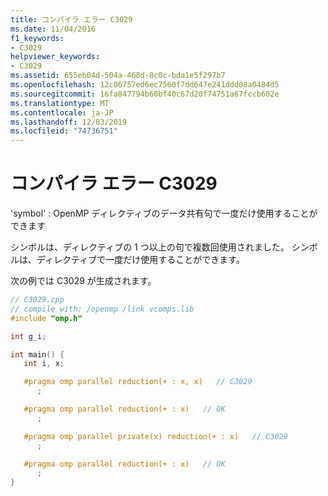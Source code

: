 ```yaml
---
title: コンパイラ エラー C3029
ms.date: 11/04/2016
f1_keywords:
- C3029
helpviewer_keywords:
- C3029
ms.assetid: 655eb04d-504a-468d-8c0c-bda1e5f297b7
ms.openlocfilehash: 12c06757ed6ec7560f7dd647e241ddd08a0484d5
ms.sourcegitcommit: 16fa847794b60bf40c67d20f74751a67fccb602e
ms.translationtype: MT
ms.contentlocale: ja-JP
ms.lasthandoff: 12/03/2019
ms.locfileid: "74736751"
---
```

# <a name="compiler-error-c3029"></a>コンパイラ エラー C3029

'symbol' : OpenMP ディレクティブのデータ共有句で一度だけ使用することができます

シンボルは、ディレクティブの 1 つ以上の句で複数回使用されました。 シンボルは、ディレクティブで一度だけ使用することができます。

次の例では C3029 が生成されます。

```cpp
// C3029.cpp
// compile with: /openmp /link vcomps.lib
#include "omp.h"

int g_i;

int main() {
   int i, x;

   #pragma omp parallel reduction(+ : x, x)   // C3029
      ;

   #pragma omp parallel reduction(+ : x)   // OK
      ;

   #pragma omp parallel private(x) reduction(+ : x)   // C3029
      ;

   #pragma omp parallel reduction(+ : x)   // OK
      ;
}
```
